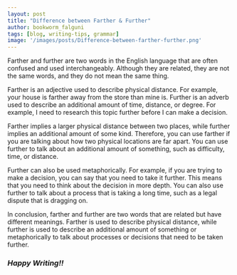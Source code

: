 ```yaml
---
layout: post
title: "Difference between Farther & Further"
author: bookworm_falguni
tags: [blog, writing-tips, grammar]
image: '/images/posts/Difference-between-farther-further.png'
---
```

Farther and further are two words in the English language that are often confused and used interchangeably. Although they are related, they are not the same words, and they do not mean the same thing. 

Farther is an adjective used to describe physical distance. For example, your house is farther away from the store than mine is. Further is an adverb used to describe an additional amount of time, distance, or degree. For example, I need to research this topic further before I can make a decision. 

Farther implies a larger physical distance between two places, while further implies an additional amount of some kind. Therefore, you can use farther if you are talking about how two physical locations are far apart. You can use further to talk about an additional amount of something, such as difficulty, time, or distance. 

Further can also be used metaphorically. For example, if you are trying to make a decision, you can say that you need to take it further. This means that you need to think about the decision in more depth. You can also use further to talk about a process that is taking a long time, such as a legal dispute that is dragging on. 

In conclusion, farther and further are two words that are related but have different meanings. Farther is used to describe physical distance, while further is used to describe an additional amount of something or metaphorically to talk about processes or decisions that need to be taken further.

### ***Happy Writing!!***

